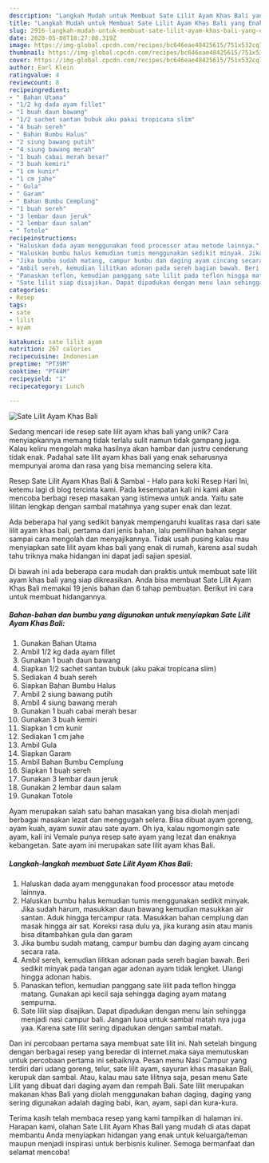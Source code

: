 ```yaml
---
description: "Langkah Mudah untuk Membuat Sate Lilit Ayam Khas Bali yang Enak Banget"
title: "Langkah Mudah untuk Membuat Sate Lilit Ayam Khas Bali yang Enak Banget"
slug: 2916-langkah-mudah-untuk-membuat-sate-lilit-ayam-khas-bali-yang-enak-banget
date: 2020-05-08T10:27:08.319Z
image: https://img-global.cpcdn.com/recipes/bc646eae48425615/751x532cq70/sate-lilit-ayam-khas-bali-foto-resep-utama.jpg
thumbnail: https://img-global.cpcdn.com/recipes/bc646eae48425615/751x532cq70/sate-lilit-ayam-khas-bali-foto-resep-utama.jpg
cover: https://img-global.cpcdn.com/recipes/bc646eae48425615/751x532cq70/sate-lilit-ayam-khas-bali-foto-resep-utama.jpg
author: Earl Klein
ratingvalue: 4
reviewcount: 8
recipeingredient:
- " Bahan Utama"
- "1/2 kg dada ayam fillet"
- "1 buah daun bawang"
- "1/2 sachet santan bubuk aku pakai tropicana slim"
- "4 buah sereh"
- " Bahan Bumbu Halus"
- "2 siung bawang putih"
- "4 siung bawang merah"
- "1 buah cabai merah besar"
- "3 buah kemiri"
- "1 cm kunir"
- "1 cm jahe"
- " Gula"
- " Garam"
- " Bahan Bumbu Cemplung"
- "1 buah sereh"
- "3 lembar daun jeruk"
- "2 lembar daun salam"
- " Totole"
recipeinstructions:
- "Haluskan dada ayam menggunakan food processor atau metode lainnya."
- "Haluskan bumbu halus kemudian tumis menggunakan sedikit minyak. Jika sudah harum, masukkan daun bawang kemudian masukkan air santan. Aduk hingga tercampur rata. Masukkan bahan cemplung dan masak hingga air sat. Koreksi rasa dulu ya, jika kurang asin atau manis bisa ditambahkan gula dan garam"
- "Jika bumbu sudah matang, campur bumbu dan daging ayam cincang secara rata."
- "Ambil sereh, kemudian lilitkan adonan pada sereh bagian bawah. Beri sedikit minyak pada tangan agar adonan ayam tidak lengket. Ulangi hingga adonan habis."
- "Panaskan teflon, kemudian panggang sate lilit pada teflon hingga matang. Gunakan api kecil saja sehingga daging ayam matang sempurna."
- "Sate lilit siap disajikan. Dapat dipadukan dengan menu lain sehingga menjadi nasi campur bali. Jangan luoa untuk sambal matah nya juga yaa. Karena sate lilit sering dipadukan dengan sambal matah."
categories:
- Resep
tags:
- sate
- lilit
- ayam

katakunci: sate lilit ayam 
nutrition: 267 calories
recipecuisine: Indonesian
preptime: "PT39M"
cooktime: "PT44M"
recipeyield: "1"
recipecategory: Lunch

---
```



![Sate Lilit Ayam Khas Bali](https://img-global.cpcdn.com/recipes/bc646eae48425615/751x532cq70/sate-lilit-ayam-khas-bali-foto-resep-utama.jpg)

Sedang mencari ide resep sate lilit ayam khas bali yang unik? Cara menyiapkannya memang tidak terlalu sulit namun tidak gampang juga. Kalau keliru mengolah maka hasilnya akan hambar dan justru cenderung tidak enak. Padahal sate lilit ayam khas bali yang enak seharusnya mempunyai aroma dan rasa yang bisa memancing selera kita.

Resep Sate Lilit Ayam Khas Bali &amp; Sambal - Halo para koki Resep Hari Ini, ketemu lagi di blog tercinta kami. Pada kesempatan kali ini kami akan mencoba berbagi resep masakan yang istimewa untuk anda. Yaitu sate lilitan lengkap dengan sambal matahnya yang super enak dan lezat.

Ada beberapa hal yang sedikit banyak mempengaruhi kualitas rasa dari sate lilit ayam khas bali, pertama dari jenis bahan, lalu pemilihan bahan segar sampai cara mengolah dan menyajikannya. Tidak usah pusing kalau mau menyiapkan sate lilit ayam khas bali yang enak di rumah, karena asal sudah tahu triknya maka hidangan ini dapat jadi sajian spesial.


Di bawah ini ada beberapa cara mudah dan praktis untuk membuat sate lilit ayam khas bali yang siap dikreasikan. Anda bisa membuat Sate Lilit Ayam Khas Bali memakai 19 jenis bahan dan 6 tahap pembuatan. Berikut ini cara untuk membuat hidangannya.

<!--inarticleads1-->

##### Bahan-bahan dan bumbu yang digunakan untuk menyiapkan Sate Lilit Ayam Khas Bali:

1. Gunakan  Bahan Utama
1. Ambil 1/2 kg dada ayam fillet
1. Gunakan 1 buah daun bawang
1. Siapkan 1/2 sachet santan bubuk (aku pakai tropicana slim)
1. Sediakan 4 buah sereh
1. Siapkan  Bahan Bumbu Halus
1. Ambil 2 siung bawang putih
1. Ambil 4 siung bawang merah
1. Gunakan 1 buah cabai merah besar
1. Gunakan 3 buah kemiri
1. Siapkan 1 cm kunir
1. Sediakan 1 cm jahe
1. Ambil  Gula
1. Siapkan  Garam
1. Ambil  Bahan Bumbu Cemplung
1. Siapkan 1 buah sereh
1. Gunakan 3 lembar daun jeruk
1. Gunakan 2 lembar daun salam
1. Gunakan  Totole


Ayam merupakan salah satu bahan masakan yang bisa diolah menjadi berbagai masakan lezat dan menggugah selera. Bisa dibuat ayam goreng, ayam kuah, ayam suwir atau sate ayam. Oh iya, kalau ngomongin sate ayam, kali ini Vemale punya resep sate ayam yang lezat dan enaknya kebangetan. Sate ayam ini merupakan sate lilit ayam khas Bali. 

<!--inarticleads2-->

##### Langkah-langkah membuat Sate Lilit Ayam Khas Bali:

1. Haluskan dada ayam menggunakan food processor atau metode lainnya.
1. Haluskan bumbu halus kemudian tumis menggunakan sedikit minyak. Jika sudah harum, masukkan daun bawang kemudian masukkan air santan. Aduk hingga tercampur rata. Masukkan bahan cemplung dan masak hingga air sat. Koreksi rasa dulu ya, jika kurang asin atau manis bisa ditambahkan gula dan garam
1. Jika bumbu sudah matang, campur bumbu dan daging ayam cincang secara rata.
1. Ambil sereh, kemudian lilitkan adonan pada sereh bagian bawah. Beri sedikit minyak pada tangan agar adonan ayam tidak lengket. Ulangi hingga adonan habis.
1. Panaskan teflon, kemudian panggang sate lilit pada teflon hingga matang. Gunakan api kecil saja sehingga daging ayam matang sempurna.
1. Sate lilit siap disajikan. Dapat dipadukan dengan menu lain sehingga menjadi nasi campur bali. Jangan luoa untuk sambal matah nya juga yaa. Karena sate lilit sering dipadukan dengan sambal matah.


Dan ini percobaan pertama saya membuat sate lilit ini. Nah setelah bingung dengan berbagai resep yang beredar di internet.maka saya memutuskan untuk percobaan pertama ini sebaiknya. Pesan menu Nasi Campur yang terdiri dari udang goreng, telur, sate lilit ayam, sayuran khas masakan Bali, kerupuk dan sambal. Atau, kalau mau sate lilitnya saja, pesan menu Sate Lilit yang dibuat dari daging ayam dan rempah Bali. Sate lilit merupakan makanan khas Bali yang diolah menggunakan bahan daging, daging yang sering digunakan adalah daging babi, ikan, ayam, sapi dan kura-kura. 

Terima kasih telah membaca resep yang kami tampilkan di halaman ini. Harapan kami, olahan Sate Lilit Ayam Khas Bali yang mudah di atas dapat membantu Anda menyiapkan hidangan yang enak untuk keluarga/teman maupun menjadi inspirasi untuk berbisnis kuliner. Semoga bermanfaat dan selamat mencoba!
